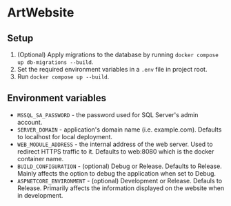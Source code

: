 # ArtWebsite
## Setup
1. (Optional) Apply migrations to the database by running `docker compose up db-migrations --build`.
2. Set the required environment variables in a `.env` file in project root.
3. Run `docker compose up --build`.
## Environment variables
* `MSSQL_SA_PASSWORD` - the password used for SQL Server's admin account.
* `SERVER_DOMAIN` - application's domain name (i.e. example.com). Defaults to localhost for local deployment.
* `WEB_MODULE_ADDRESS` - the internal address of the web server. Used to redirect HTTPS traffic to it. Defaults to web:8080 which is the docker container name.
* `BUILD_CONFIGURATION` - (optional) Debug or Release. Defaults to Release. Mainly affects the option to debug the application when set to Debug.
* `ASPNETCORE_ENVIRONMENT` - (optional) Development or Release. Defauls to Release. Primarily affects the information displayed on the website when in development.